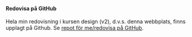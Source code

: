 #### Redovisa på GitHub

Hela min redovisning i kursen design (v2), d.v.s. denna webbplats, finns upplagt på Github. Se [repot för me/redovisa på GitHub](https://github.com/pees17/designv2).
